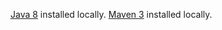 <a href="http://www.oracle.com/technetwork/java/javase/downloads/index.html" target="_balnk">Java 8</a> installed locally.
<a href="http://maven.apache.org/download.html" target="_blank">Maven 3</a> installed locally.
